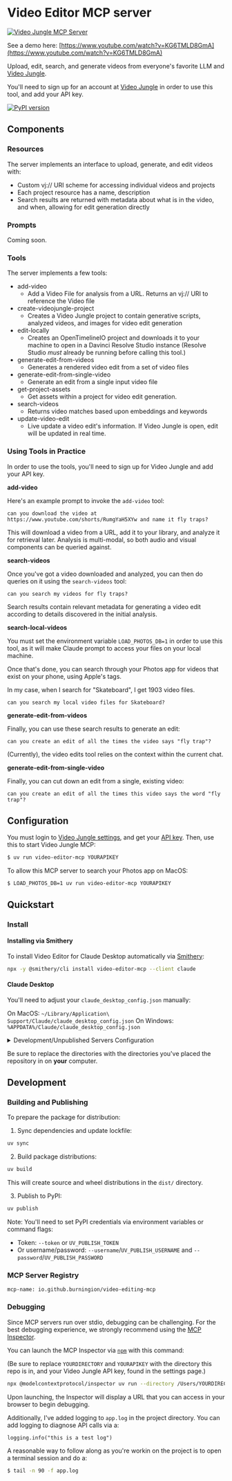# Video Editor MCP server

[![Video Jungle MCP Server](./assets/create-edit.png)](https://www.video-jungle.com)

See a demo here: [https://www.youtube.com/watch?v=KG6TMLD8GmA](https://www.youtube.com/watch?v=KG6TMLD8GmA)

Upload, edit, search, and generate videos from everyone's favorite LLM and [Video Jungle](https://www.video-jungle.com/).

You'll need to sign up for an account at [Video Jungle](https://app.video-jungle.com/register) in order to use this tool, and add your API key.

[![PyPI version](https://badge.fury.io/py/video-editor-mcp.svg)](https://badge.fury.io/py/video-editor-mcp)

## Components

### Resources

The server implements an interface to upload, generate, and edit videos with:
- Custom vj:// URI scheme for accessing individual videos and projects
- Each project resource has a name, description
- Search results are returned with metadata about what is in the video, and when, allowing for edit generation directly

### Prompts

Coming soon.

### Tools

The server implements a few tools:
- add-video
  - Add a Video File for analysis from a URL. Returns an vj:// URI to reference the Video file
- create-videojungle-project
  - Creates a Video Jungle project to contain generative scripts, analyzed videos, and images for video edit generation
- edit-locally
  - Creates an OpenTimelineIO project and downloads it to your machine to open in a Davinci Resolve Studio instance (Resolve Studio _must_ already be running before calling this tool.) 
- generate-edit-from-videos
  - Generates a rendered video edit from a set of video files
- generate-edit-from-single-video
  - Generate an edit from a single input video file
- get-project-assets
  - Get assets within a project for video edit generation.
- search-videos
  - Returns video matches based upon embeddings and keywords
- update-video-edit
  - Live update a video edit's information. If Video Jungle is open, edit will be updated in real time.

### Using Tools in Practice

In order to use the tools, you'll need to sign up for Video Jungle and add your API key.

**add-video**

Here's an example prompt to invoke the `add-video` tool:

```
can you download the video at https://www.youtube.com/shorts/RumgYaH5XYw and name it fly traps?
```

This will download a video from a URL, add it to your library, and analyze it for retrieval later. Analysis is multi-modal, so both audio and visual components can be queried against.

**search-videos**

Once you've got a video downloaded and analyzed, you can then do queries on it using the `search-videos` tool:

```
can you search my videos for fly traps?
```

Search results contain relevant metadata for generating a video edit according to details discovered in the initial analysis.

**search-local-videos**

You must set the environment variable `LOAD_PHOTOS_DB=1` in order to use this tool, as it will make Claude prompt to access your files on your local machine.

Once that's done, you can search through your Photos app for videos that exist on your phone, using Apple's tags.

In my case, when I search for "Skateboard", I get 1903 video files.

```
can you search my local video files for Skateboard?
```

**generate-edit-from-videos**

Finally, you can use these search results to generate an edit:

```
can you create an edit of all the times the video says "fly trap"?
```

(Currently), the video edits tool relies on the context within the current chat. 

**generate-edit-from-single-video**

Finally, you can cut down an edit from a single, existing video:

```
can you create an edit of all the times this video says the word "fly trap"?
```

## Configuration

You must login to [Video Jungle settings](https://app.video-jungle.com/profile/settings), and get your [API key](https://app.video-jungle.com/profile/settings). Then, use this to start Video Jungle MCP:

```bash
$ uv run video-editor-mcp YOURAPIKEY
```

To allow this MCP server to search your Photos app on MacOS:

```
$ LOAD_PHOTOS_DB=1 uv run video-editor-mcp YOURAPIKEY
```
## Quickstart

### Install

#### Installing via Smithery

To install Video Editor for Claude Desktop automatically via [Smithery](https://smithery.ai/server/video-editor-mcp):

```bash
npx -y @smithery/cli install video-editor-mcp --client claude
```

#### Claude Desktop

You'll need to adjust your `claude_desktop_config.json` manually:

On MacOS: `~/Library/Application\ Support/Claude/claude_desktop_config.json`
On Windows: `%APPDATA%/Claude/claude_desktop_config.json`

<details>
<details>
  <summary>Published Server Configuration</summary>
  
 ```json
  "mcpServers": {
    "video-editor-mcp": {
      "command": "uvx",
      "args": [
        "video-editor-mcp",
        "YOURAPIKEY"
      ]
    }
  }
  ```
</details>
  <summary>Development/Unpublished Servers Configuration</summary>
  
 ```json
  "mcpServers": {
    "video-editor-mcp": {
      "command": "uv",
      "args": [
        "--directory",
        "/Users/YOURDIRECTORY/video-editor-mcp",
        "run",
        "video-editor-mcp",
        "YOURAPIKEY"
      ]
    }
  }
  ```

  With local Photos app access enabled (search your Photos app):

  ```json
    "video-jungle-mcp": {
      "command": "uv",
      "args": [
        "--directory",
        "/Users/<PATH_TO>/video-jungle-mcp",
        "run",
        "video-editor-mcp",
        "<YOURAPIKEY>"
      ],
     "env": {
	      "LOAD_PHOTOS_DB": "1"
      }
    },
  ```

</details>

Be sure to replace the directories with the directories you've placed the repository in on **your** computer.

## Development

### Building and Publishing

To prepare the package for distribution:

1. Sync dependencies and update lockfile:
```bash
uv sync
```

2. Build package distributions:
```bash
uv build
```

This will create source and wheel distributions in the `dist/` directory.

3. Publish to PyPI:
```bash
uv publish
```

Note: You'll need to set PyPI credentials via environment variables or command flags:
- Token: `--token` or `UV_PUBLISH_TOKEN`
- Or username/password: `--username`/`UV_PUBLISH_USERNAME` and `--password`/`UV_PUBLISH_PASSWORD`

### MCP Server Registry

```
mcp-name: io.github.burningion/video-editing-mcp
```

### Debugging

Since MCP servers run over stdio, debugging can be challenging. For the best debugging
experience, we strongly recommend using the [MCP Inspector](https://github.com/modelcontextprotocol/inspector).


You can launch the MCP Inspector via [`npm`](https://docs.npmjs.com/downloading-and-installing-node-js-and-npm) with this command:

(Be sure to replace `YOURDIRECTORY` and `YOURAPIKEY` with the directory this repo is in, and your Video Jungle API key, found in the settings page.)

```bash
npx @modelcontextprotocol/inspector uv run --directory /Users/YOURDIRECTORY/video-editor-mcp video-editor-mcp YOURAPIKEY
```


Upon launching, the Inspector will display a URL that you can access in your browser to begin debugging.

Additionally, I've added logging to `app.log` in the project directory. You can add logging to diagnose API calls via a:

```
logging.info("this is a test log")
```

A reasonable way to follow along as you're workin on the project is to open a terminal session and do a:

```bash
$ tail -n 90 -f app.log
```
